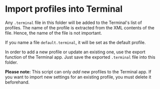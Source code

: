 # Import profiles into Terminal

Any `.terminal` file in this folder will be added to the Terminal's list of profiles.
The name of the profile is extracted from the XML contents of the file. Hence, the name of the file is not important.

If you name a file `default.terminal`, it will be set as the default profile.

In order to add a new profile or update an existing one, use the export function of the Terminal app. Just save the exported `.terminal` file into this folder.

**Please note:** This script can only *add* new profiles to the Terminal app. If you want to import new settings for an existing profile, you must delete it beforehand.
